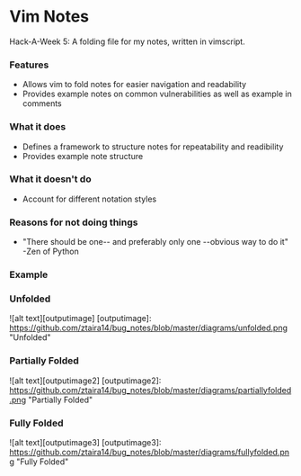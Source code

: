 Vim Notes
=========
Hack-A-Week 5: A folding file for my notes, written in vimscript.

### Features
- Allows vim to fold notes for easier navigation and readability
- Provides example notes on common vulnerabilities as well as example in
comments

### What it does
- Defines a framework to structure notes for repeatability and readibility
- Provides example note structure

### What it doesn't do
- Account for different notation styles

### Reasons for not doing things
- "There should be one-- and preferably only one --obvious way to do it" -Zen of Python

### Example

### Unfolded

![alt text][outputimage]
[outputimage]: https://github.com/ztaira14/bug_notes/blob/master/diagrams/unfolded.png "Unfolded"

### Partially Folded

![alt text][outputimage2]
[outputimage2]: https://github.com/ztaira14/bug_notes/blob/master/diagrams/partiallyfolded.png "Partially Folded"

### Fully Folded

![alt text][outputimage3]
[outputimage3]: https://github.com/ztaira14/bug_notes/blob/master/diagrams/fullyfolded.png "Fully Folded"
